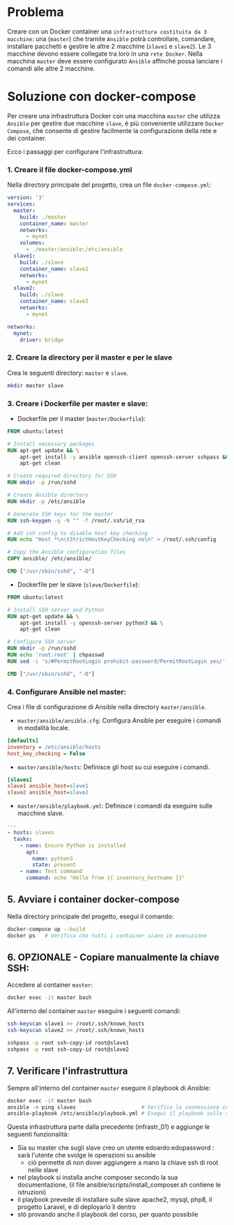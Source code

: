 # Problema
Creare con un Docker container una `infrastruttura costituita da 3 macchine`:
una (`master`) che tramite `Ansible` potrà controllare, comandare, installare pacchetti e gestire le altre 2 macchine (`slave1` e `slave2`).
Le 3 macchine devono essere collegate tra loro in una `rete Docker`.
Nella macchina `master` deve essere configurato `Ansible` affinché possa lanciare i comandi alle altre 2 macchine.


# Soluzione con docker-compose
Per creare una infrastruttura Docker con una macchina `master` che utilizza `Ansible` per gestire due macchine `slave`,
è più conveniente utilizzare `Docker Compose`, che consente di gestire facilmente la configurazione della rete e dei container.

Ecco i passaggi per configurare l'infrastruttura:

### 1. Creare il file docker-compose.yml
Nella directory principale del progetto, crea un file `docker-compose.yml`:
```yaml
version: '3'
services:
  master:
    build: ./master
    container_name: master
    networks:
      - mynet
    volumes:
      - ./master/ansible:/etc/ansible
  slave1:
    build: ./slave
    container_name: slave1
    networks:
      - mynet
  slave2:
    build: ./slave
    container_name: slave2
    networks:
      - mynet

networks:
  mynet:
    driver: bridge
```

### 2. Creare la directory per il master e per le slave
Crea le seguenti directory: `master` e `slave`.
```bash
mkdir master slave
```

### 3. Creare i Dockerfile per master e slave:
- Dockerfile per il master (`master/Dockerfile`):
```dockerfile
FROM ubuntu:latest

# Install necessary packages
RUN apt-get update && \
    apt-get install -y ansible openssh-client openssh-server sshpass && \
    apt-get clean

# Create required directory for SSH
RUN mkdir -p /run/sshd

# Create Ansible directory
RUN mkdir -p /etc/ansible

# Generate SSH keys for the master
RUN ssh-keygen -q -N "" -f /root/.ssh/id_rsa

# Add ssh config to disable host key checking
RUN echo "Host *\n\tStrictHostKeyChecking no\n" > /root/.ssh/config

# Copy the Ansible configuration files
COPY ansible/ /etc/ansible/

CMD ["/usr/sbin/sshd", "-D"]
```

- Dockerfile per le slave (`slave/Dockerfile`):
```dockerfile
FROM ubuntu:latest

# Install SSH server and Python
RUN apt-get update && \
    apt-get install -y openssh-server python3 && \
    apt-get clean

# Configure SSH server
RUN mkdir -p /run/sshd
RUN echo 'root:root' | chpasswd
RUN sed -i 's/#PermitRootLogin prohibit-password/PermitRootLogin yes/' /etc/ssh/sshd_config

CMD ["/usr/sbin/sshd", "-D"]
```

### 4.  Configurare Ansible nel master:
Crea i file di configurazione di Ansible nella directory `master/ansible`.
- `master/ansible/ansible.cfg`: Configura Ansible per eseguire i comandi in modalità locale.
```ini
[defaults]
inventory = /etc/ansible/hosts
host_key_checking = False
```

- `master/ansible/hosts`: Definisce gli host su cui eseguire i comandi.
```ini
[slaves]
slave1 ansible_host=slave1
slave2 ansible_host=slave2
```

- `master/ansible/playbook.yml`: Definisce i comandi da eseguire sulle macchine slave.
```yaml
---
- hosts: slaves
  tasks:
    - name: Ensure Python is installed
      apt:
        name: python3
        state: present
    - name: Test command
      command: echo "Hello from {{ inventory_hostname }}"
```


## 5. Avviare i container docker-compose
Nella directory principale del progetto, esegui il comando:
```bash
docker-compose up --build
docker ps   # Verifica che tutti i container siano in esecuzione
```


## 6. OPZIONALE - Copiare manualmente la chiave SSH:
Accedere al container `master`:
```bash
docker exec -it master bash
```
All'interno del container `master` eseguire i seguenti comandi:
```bash
ssh-keyscan slave1 >> /root/.ssh/known_hosts
ssh-keyscan slave2 >> /root/.ssh/known_hosts

sshpass -p root ssh-copy-id root@slave1
sshpass -p root ssh-copy-id root@slave2
```


## 7. Verificare l'infrastruttura
Sempre all'interno del container `master` eseguire il playbook di Ansible:
```bash
docker exec -it master bash
ansible -m ping slaves                     # Verifica la connessione con le slave
ansible-playbook /etc/ansible/playbook.yml # Esegui il playbook sulle slave
```

Questa infrastruttura parte dalla precedente (infrastr_01) e aggiunge le seguenti funzionalità:
- Sia su master che sugli slave creo un utente edoardo:edopassword : sarà l'utente che svolge le operazioni su ansible
  - ciò permette di non dover aggiungere a mano la chiave ssh di root nelle slave
- nel playbook si installa anche composer secondo la sua documentazione, (il file ansible/scripts/install_composer.sh contiene le istruzioni)
- il playbook prevede di installare sulle slave apache2, mysql, php8, il progetto Laravel, e di deployarlo lì dentro
- stò provando anche il playbook del corso, per quanto possibile
